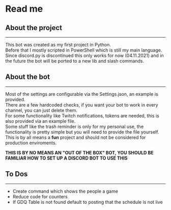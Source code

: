 # Read me #

## About the project ## 
---
This bot was created as my first project in Python.  
Before that I mostly scripted in PowerShell which is still my main language.  
Since discord.py is discontinued this only works for now (04.11.2021) and in the future the bot will be ported to a new lib and slash commands.  

## About the bot ## 
---
Most of the settings are configurable via the Settings.json, an example is provided.  
There are a few hardcoded checks, if you want your bot to work in every channel, you can just delete them.  
For some functionality like Twitch notifications, tokens are needed, this is also provided via an example file.  
Some stuff like the trash reminder is only for my personal use, the functionality is pretty simple but you will need to provide the file yourself.  
This is by all means a **fun** project and should not be considered for production enviroments.  

**THIS IS BY NO MEANS AN "OUT OF THE BOX" BOT, YOU SHOULD BE FAMILIAR HOW TO SET UP A DISCORD BOT TO USE THIS**  

## To Dos ## 
---
+ Create command which shows the people a game 
+ Reduce code for counters
+ If GDQ Table is not found default to posting that the schedule is not live


